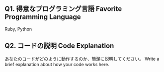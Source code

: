 ## Q1. 得意なプログラミング言語 Favorite Programming Language
Ruby, Python

## Q2. コードの説明 Code Explanation
あなたのコードがどのように動作するのか、簡潔に説明してください。
Write a brief explanation about how your code works here.

